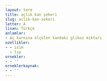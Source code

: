 ```yaml
---
layout: term
title: açlık kan şekeri
slug: aclik-kan-sekeri
letter: A
lisan: Türkçe
anlamlar:
- Aç karnına ölçülen kandaki glikoz miktarı
ozellikler:
- - isim
  - tıp
ornekler:
- - ''
orneklerkaynak:
- - ''
---
```

